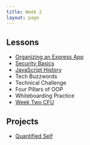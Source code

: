 ```yaml
---
title: Week 2
layout: page
---
```


## Lessons

* [Organizing an Express App](../lessons/organize-an-express-app)
* [Security Basics](../lessons/web_application_security_top_10)
* [JavaScript History](https://drive.google.com/file/d/0B_Hvhz38AFFxcHhEak11UXZHcDg/view?usp=sharing)
* Tech Buzzwords
* Technical Challenge
* Four Pillars of OOP
* Whiteboarding Practice
* [Week Two CFU](https://github.com/turingschool/checks-for-understanding/blob/master/module-4/backend/week_two.md)

## Projects

* [Quantified Self](./projects/quantified-self/quantified-self)
